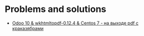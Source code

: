 # Problems and solutions
* [Odoo 10 & wkhtmltopdf-0.12.4 & Centos 7 - на выходе pdf с краказябрами](problems-and-solutions/wkhtmltopdf-0.12.4.md)